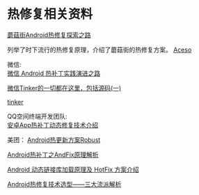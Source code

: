 # 热修复相关资料




[蘑菇街Android热修复探索之路](http://mp.weixin.qq.com/s?__biz=MzI3OTE2NTQ5NA==&mid=2247483698&idx=1&sn=8ef838b932c1aedd17005c22c97d8289&chksm=eb4aae6bdc3d277dd18ffe2353464ed6422519c2062eb63152eb39631726ecbb47edf7fb3548&mpshare=1&scene=23&srcid=0222bkw6o0SIaVD5nd75DzPi#rd)

列举了时下流行的热修复原理，介绍了蘑菇街的热修复方案。
[Aceso](https://github.com/meili/Aceso)



微信:  
[微信 Android 热补丁实践演进之路](http://mp.weixin.qq.com/s?__biz=MzA3NTYzODYzMg==&mid=2653577297&idx=2&sn=f7dab65e2696aa9f9fda7102e91e7fcb&scene=0#wechat_redirect)  

[微信Tinker的一切都在这里，包括源码(一)](http://mp.weixin.qq.com/s?__biz=MzAwNDY1ODY2OQ==&mid=2649286384&idx=1&sn=f1aff31d6a567674759be476bcd12549&scene=0#rd)  

[tinker](https://github.com/Tencent/tinker)



QQ空间终端开发团队:  
[安卓App热补丁动态修复技术介绍](https://mp.weixin.qq.com/s?__biz=MzI1MTA1MzM2Nw==&mid=400118620&idx=1&sn=b4fdd5055731290eef12ad0d17f39d4a&scene=1&srcid=1106Imu9ZgwybID13e7y2nEi#wechat_redirect)



美团： [Android热更新方案Robust](http://tech.meituan.com/android_robust.html)




[Android热补丁之AndFix原理解析](http://w4lle.github.io/2016/03/03/Android%E7%83%AD%E8%A1%A5%E4%B8%81%E4%B9%8BAndFix%E5%8E%9F%E7%90%86%E8%A7%A3%E6%9E%90/)

[Android 动态链接库加载原理及 HotFix 方案介绍](http://mp.weixin.qq.com/s?__biz=MzA3NTYzODYzMg==&mid=2653577702&idx=1&sn=1288c77cd8fc2db68dc92cf18d675ace&scene=4#wechat_redirect)


[Android热修复技术选型——三大流派解析](http://mp.weixin.qq.com/s?__biz=MzA3ODg4MDk0Ng==&mid=2651112709&idx=1&sn=09f82f5e2e8e287904391dbc4b1f83f6&scene=1&srcid=0909KyPp8gx8aLwII2MEYUQ3#rd)